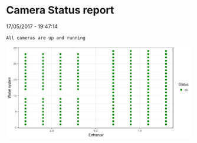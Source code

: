 Camera Status report
================
17/05/2017 - 19:47:14

    All cameras are up and running

![](camreport_files/figure-markdown_github/unnamed-chunk-2-1.png)
